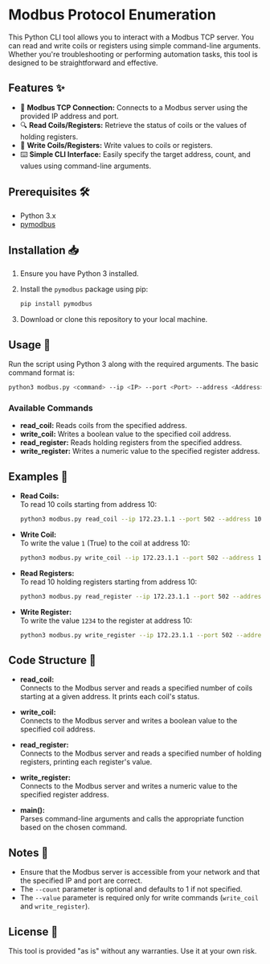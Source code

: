 # Modbus Protocol Enumeration

This Python CLI tool allows you to interact with a Modbus TCP server. You can read and write coils or registers using simple command-line arguments. Whether you're troubleshooting or performing automation tasks, this tool is designed to be straightforward and effective.

## Features ✨

- :electric_plug: **Modbus TCP Connection:** Connects to a Modbus server using the provided IP address and port.
- :mag: **Read Coils/Registers:** Retrieve the status of coils or the values of holding registers.
- :wrench: **Write Coils/Registers:** Write values to coils or registers.
- :keyboard: **Simple CLI Interface:** Easily specify the target address, count, and values using command-line arguments.

## Prerequisites 🛠️

- Python 3.x
- [pymodbus](https://pypi.org/project/pymodbus/)


## Installation 📥

1. Ensure you have Python 3 installed.
2. Install the `pymodbus` package using pip:

   ```bash
   pip install pymodbus
   ```

3. Download or clone this repository to your local machine.


## Usage 🏃

Run the script using Python 3 along with the required arguments. The basic command format is:

```bash
python3 modbus.py <command> --ip <IP> --port <Port> --address <Address> [--count <Count>] [--value <Value>]
```

### Available Commands

- **read_coil:** Reads coils from the specified address.
- **write_coil:** Writes a boolean value to the specified coil address.
- **read_register:** Reads holding registers from the specified address.
- **write_register:** Writes a numeric value to the specified register address.

## Examples 🚀

- **Read Coils:**  
  To read 10 coils starting from address 10:
  
  ```bash
  python3 modbus.py read_coil --ip 172.23.1.1 --port 502 --address 10 --count 10
  ```

- **Write Coil:**  
  To write the value `1` (True) to the coil at address 10:
  
  ```bash
  python3 modbus.py write_coil --ip 172.23.1.1 --port 502 --address 10 --value 1
  ```

- **Read Registers:**  
  To read 10 holding registers starting from address 10:
  
  ```bash
  python3 modbus.py read_register --ip 172.23.1.1 --port 502 --address 10 --count 10
  ```

- **Write Register:**  
  To write the value `1234` to the register at address 10:
  
  ```bash
  python3 modbus.py write_register --ip 172.23.1.1 --port 502 --address 10 --value 1234
  ```

## Code Structure 📂

- **read_coil:**  
  Connects to the Modbus server and reads a specified number of coils starting at a given address. It prints each coil's status.

- **write_coil:**  
  Connects to the Modbus server and writes a boolean value to the specified coil address.

- **read_register:**  
  Connects to the Modbus server and reads a specified number of holding registers, printing each register's value.

- **write_register:**  
  Connects to the Modbus server and writes a numeric value to the specified register address.

- **main():**  
  Parses command-line arguments and calls the appropriate function based on the chosen command.

## Notes 📝

- Ensure that the Modbus server is accessible from your network and that the specified IP and port are correct.
- The `--count` parameter is optional and defaults to 1 if not specified.
- The `--value` parameter is required only for write commands (`write_coil` and `write_register`).


## License 📄

This tool is provided "as is" without any warranties. Use it at your own risk.